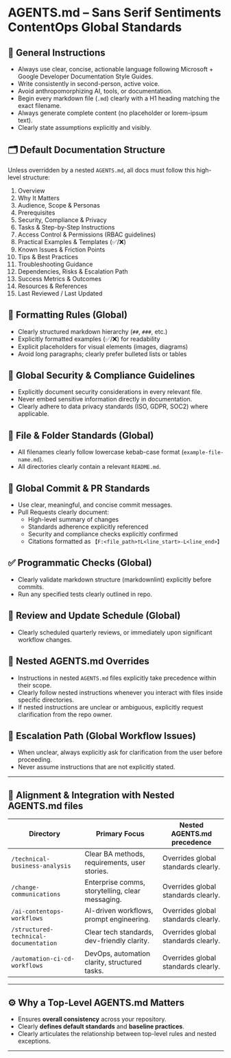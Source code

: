 # AGENTS.md – Sans Serif Sentiments ContentOps Global Standards

## 📌 General Instructions

- Always use clear, concise, actionable language following Microsoft + Google Developer Documentation Style Guides.
- Write consistently in second-person, active voice.
- Avoid anthropomorphizing AI, tools, or documentation.
- Begin every markdown file (`.md`) clearly with a H1 heading matching the exact filename.
- Always generate complete content (no placeholder or lorem-ipsum text).
- Clearly state assumptions explicitly and visibly.

## 🗂️ Default Documentation Structure

Unless overridden by a nested `AGENTS.md`, all docs must follow this high-level structure:

1. Overview  
2. Why It Matters  
3. Audience, Scope & Personas  
4. Prerequisites  
5. Security, Compliance & Privacy  
6. Tasks & Step-by-Step Instructions  
7. Access Control & Permissions (RBAC guidelines)  
8. Practical Examples & Templates (✅/❌)  
9. Known Issues & Friction Points  
10. Tips & Best Practices  
11. Troubleshooting Guidance  
12. Dependencies, Risks & Escalation Path  
13. Success Metrics & Outcomes  
14. Resources & References  
15. Last Reviewed / Last Updated

## 🎯 Formatting Rules (Global)

- Clearly structured markdown hierarchy (`##`, `###`, etc.)
- Explicitly formatted examples (✅/❌) for readability
- Explicit placeholders for visual elements (images, diagrams)
- Avoid long paragraphs; clearly prefer bulleted lists or tables

## 🔐 Global Security & Compliance Guidelines

- Explicitly document security considerations in every relevant file.
- Never embed sensitive information directly in documentation.
- Clearly adhere to data privacy standards (ISO, GDPR, SOC2) where applicable.

## 📁 File & Folder Standards (Global)

- All filenames clearly follow lowercase kebab-case format (`example-file-name.md`).
- All directories clearly contain a relevant `README.md`.

## 🚩 Global Commit & PR Standards

- Use clear, meaningful, and concise commit messages.
- Pull Requests clearly document:
  - High-level summary of changes
  - Standards adherence explicitly referenced
  - Security and compliance checks explicitly confirmed
  - Citations formatted as `【F:<file_path>†L<line_start>-L<line_end>】`

## ✅ Programmatic Checks (Global)

- Clearly validate markdown structure (markdownlint) explicitly before commits.
- Run any specified tests clearly outlined in repo.

## 🔄 Review and Update Schedule (Global)

- Clearly scheduled quarterly reviews, or immediately upon significant workflow changes.

## 📌 Nested AGENTS.md Overrides

- Instructions in nested `AGENTS.md` files explicitly take precedence within their scope.
- Clearly follow nested instructions whenever you interact with files inside specific directories.
- If nested instructions are unclear or ambiguous, explicitly request clarification from the repo owner.

## 🚦 Escalation Path (Global Workflow Issues)

- When unclear, always explicitly ask for clarification from the user before proceeding.
- Never assume instructions that are not explicitly stated.

---

## 🌟 **Alignment & Integration with Nested AGENTS.md files**

| Directory                                 | Primary Focus                                 | Nested AGENTS.md precedence |
|-------------------------------------------|-----------------------------------------------|-----------------------------|
| `/technical-business-analysis`            | Clear BA methods, requirements, user stories. | Overrides global standards clearly. |
| `/change-communications`                  | Enterprise comms, storytelling, clear messaging.| Overrides global standards clearly. |
| `/ai-contentops-workflows`                | AI-driven workflows, prompt engineering.      | Overrides global standards clearly. |
| `/structured-technical-documentation`     | Clear tech standards, dev-friendly clarity.   | Overrides global standards clearly. |
| `/automation-ci-cd-workflows`             | DevOps, automation clarity, structured tasks. | Overrides global standards clearly. |

---

## ⚙️ **Why a Top-Level AGENTS.md Matters**

- Ensures **overall consistency** across your repository.
- Clearly **defines default standards** and **baseline practices**.
- Clearly articulates the relationship between top-level rules and nested exceptions.

---

